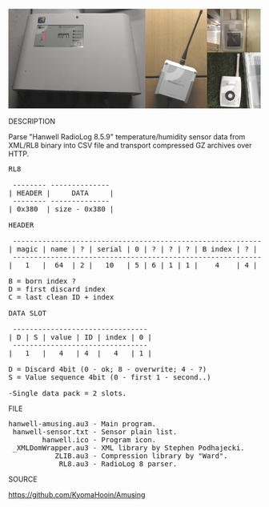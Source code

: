 ![Hanwell](https://github.com/KyomaHooin/Amusing/raw/master/hanwell/hanwell_screen.png "screenshot")

DESCRIPTION

Parse "Hanwell RadioLog 8.5.9" temperature/humidity sensor data from XML/RL8 binary into CSV file and transport compressed GZ archives over HTTP.

<pre>
RL8

 -------- --------------
| HEADER |     DATA     |
 -------- --------------
| 0x380  | size - 0x380 |

HEADER

 ---------------------------------------------------------------------------------------------------------------------
| magic | name | ? | serial | 0 | ? | ? | ? | B index | ? | D index | ? | ? | suffix |  0  | C ID | C index | ? |  0  |
 ---------------------------------------------------------------------------------------------------------------------
|   1   |  64  | 2 |   10   | 5 | 6 | 1 | 1 |    4    | 4 |    4    | 1 | 6 |    3   | 349 |  4   |    4    | 4 | 248 |

B = born index ?
D = first discard index
C = last clean ID + index

DATA SLOT

 --------------------------------
| D | S | value | ID | index | 0 |
 --------------------------------
|   1   |   4   | 4  |   4   | 1 |

D = Discard 4bit (0 - ok; 8 - overwrite; 4 - ?)
S = Value sequence 4bit (0 - first 1 - second..)

-Single data pack = 2 slots.
</pre>

FILE

<pre>
hanwell-amusing.au3 - Main program.
 hanwell-sensor.txt - Sensor plain list.
        hanwell.ico - Program icon.
 _XMLDomWrapper.au3 - XML library by Stephen Podhajecki.
           ZLIB.au3 - Compression library by "Ward".
            RL8.au3 - RadioLog 8 parser.
</pre>

SOURCE

https://github.com/KyomaHooin/Amusing

